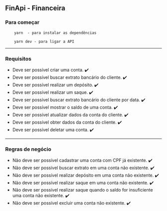 ## FinApi - Financeira



### Para começar
    
        yarn  - para instalar as dependências
    
        yarn dev - para ligar a API
    

---

### Requisitos

- Deve ser possível criar uma conta. ✔️
- Deve ser possível buscar extrato bancário do cliente. ✔️
- Deve ser possível realizar um depósito. ✔️
- Deve ser possível realizar um saque. ✔️
- Deve ser possível buscar extrato bancário do cliente por data. ✔️
- Deve ser possível mostrar o saldo de uma conta. ✔️
- Deve ser possível atualizar dados da conta do cliente. ✔️
- Deve ser possível obter dados da conta do cliente. ✔️
- Deve ser possível deletar uma conta. ✔️

--- 

### Regras de negócio

- Não deve ser possível cadastrar uma conta com CPF já existente. ✔️
- Não deve ser possível buscar extrato em uma conta não existente. ✔️
- Não deve ser possível realizar depósito em uma conta não existente. ✔️
- Não deve ser possível realizar saque em uma conta não existente. ✔️
- Não deve ser possível realizar saque quando o saldo for insuficiente uma conta não existente. ✔️
- Não deve ser possível excluir uma conta não existente. ✔️
